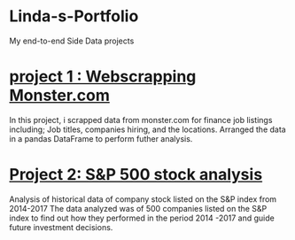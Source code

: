 # Linda-s-Portfolio
My end-to-end Side Data projects  

# [project 1 : Webscrapping Monster.com](https://github.com/nalie-linda/web_scrapping)
In this project, i scrapped data from monster.com for finance job listings including;
Job titles, companies hiring, and the locations.  Arranged the data in a pandas DataFrame to perform futher analysis.


# [Project 2: S&P 500 stock analysis](https://github.com/nalie-linda/S-P-500-Analysis)
Analysis of historical data of company stock listed on the S&amp;P index from 2014-2017
The data analyzed was of 500 companies listed on the S&P index to find out how they performed in the 
period 2014 -2017 and guide future investment decisions.
